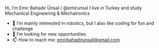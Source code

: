 Hi, I’m Emir Bahadır Ünsal / @emirunsal
I live in Turkey and study Mechanical Engineering & Mechatronics
- 👀 I’m mainly interested in robotics, but I also like coding for fun and challenge
- 💞️ I’m looking for new opportunities
- 📫 How to reach me:
emirbahadirunsal@gmail.com

